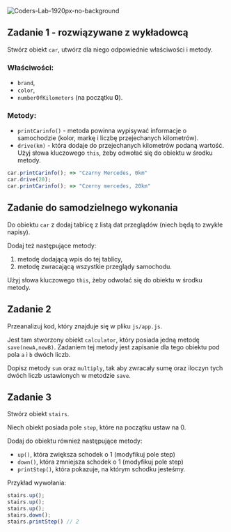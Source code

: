 ![Coders-Lab-1920px-no-background](https://user-images.githubusercontent.com/152855/73064373-5ed69780-3ea1-11ea-8a71-3d370a5e7dd8.png)


## Zadanie 1 - rozwiązywane z wykładowcą

Stwórz obiekt `car`, utwórz dla niego odpowiednie właściwości i metody.

### Właściwości:
* `brand`,
* `color`,
* `numberOfKilometers` (na początku **0**).

### Metody:
* `printCarinfo()` - metoda powinna wypisywać informacje o samochodzie (kolor, markę i liczbę przejechanych kilometrów).
* `drive(km)` - która dodaje do przejechanych kilometrów podaną wartość. Użyj słowa kluczowego ```this```, żeby odwołać się do obiektu w środku metody.

```JavaScript
car.printCarinfo(); => "Czarny Mercedes, 0km"
car.drive(20);
car.printCarinfo(); => "Czerny mercedes, 20km"
```


## Zadanie do samodzielnego wykonania

Do obiektu `car` z dodaj tablicę z listą dat przeglądów (niech będą to zwykłe napisy).

Dodaj też następujące metody:
 1. metodę dodającą wpis do tej tablicy,
 2. metodę zwracającą wszystkie przeglądy samochodu.

Użyj słowa kluczowego `this`, żeby odwołać się do obiektu w środku metody.


## Zadanie 2 

Przeanalizuj kod, który znajduje się w pliku `js/app.js`. 

Jest tam stworzony obiekt ```calculator```, który posiada jedną metodę `save(newA,newB)`. Zadaniem tej metody jest zapisanie dla tego obiektu pod pola `a` i `b` dwóch liczb.

Dopisz metody `sum` oraz `multiply`, tak aby zwracały sumę oraz iloczyn tych dwóch liczb ustawionych w metodzie `save`.


## Zadanie 3

Stwórz obiekt `stairs`.

Niech obiekt posiada pole `step`, które na początku ustaw na 0. 

Dodaj do obiektu również następujące metody: 
* `up()`, która zwiększa schodek o 1 (modyfikuj pole step)
* `down()`, która zmniejsza schodek o 1 (modyfikuj pole step)
* `printStep()`, która pokazuje, na którym schodku jesteśmy.

Przykład wywołania:
```JavaScript
stairs.up();
stairs.up();
stairs.up();
stairs.down(); 
stairs.printStep() // 2
```

